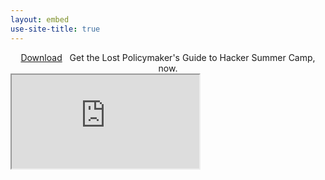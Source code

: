 ```yaml
---
layout: embed
use-site-title: true
---
```


<center><a href="https://lostpolicymaker.org/LostPolicymaker_HackerSummerCamp_2019.pdf" class="btn btn-default" role="button">Download</a>&nbsp;&nbsp;&nbsp;Get the Lost Policymaker's Guide to Hacker Summer Camp, now.</center>

<div class="embed-responsive embed-responsive-4by3">
  <iframe class="embed-responsive-item" src="https://docs.google.com/viewer?url=https://lostpolicymaker.org/LostPolicymaker_HackerSummerCamp_2019.pdf&embedded=true" allowfullscreen></iframe>
</div>
